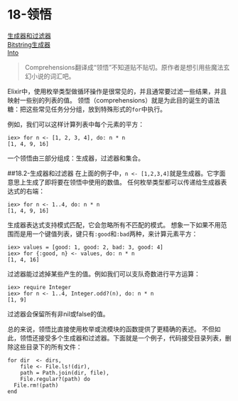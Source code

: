 18-领悟
========
[生成器和过滤器]()<br/>
[Bitstring生成器]()<br/>
[Into]()<br/>

>Comprehensions翻译成“领悟”不知道贴不贴切。原作者是想引用些魔法玄幻小说的词汇吧。

Elixir中，使用枚举类型做循环操作是很常见的，并且通常要过滤一些结果，并且映射一些别的列表的值。
领悟（comprehensions）就是为此目的诞生的语法糖：把这些常见任务分分组，放到特殊形式的```for```中执行。

例如，我们可以这样计算列表中每个元素的平方：
```
iex> for n <- [1, 2, 3, 4], do: n * n
[1, 4, 9, 16]
```

一个领悟由三部分组成：生成器，过滤器和集合。

##18.2-生成器和过滤器
在上面的例子中，```n <- [1,2,3,4]```就是生成器。它字面意思上生成了即将要在领悟中使用的数值。
任何枚举类型都可以传递给生成器表达式的右端：
```
iex> for n <- 1..4, do: n * n
[1, 4, 9, 16]
```

生成器表达式支持模式匹配，它会忽略所有不匹配的模式。
想象一下如果不用范围而是用一个键值列表，键只有```:good```和```:bad```两种，来计算元素平方：
```
iex> values = [good: 1, good: 2, bad: 3, good: 4]
iex> for {:good, n} <- values, do: n * n
[1, 4, 16]
```

过滤器能过滤掉某些产生的值。例如我们可以支队奇数进行平方运算：
```
iex> require Integer
iex> for n <- 1..4, Integer.odd?(n), do: n * n
[1, 9]
```
过滤器会保留所有非nil或false的值。

总的来说，领悟比直接使用枚举或流模块的函数提供了更精确的表述。
不但如此，领悟还接受多个生成器和过滤器。下面就是一个例子，代码接受目录列表，删除这些目录下的所有文件：
```
for dir  <- dirs,
    file <- File.ls!(dir),
    path = Path.join(dir, file),
    File.regular?(path) do
  File.rm!(path)
end
```






























